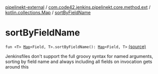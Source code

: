 [pipelinekt-external](../../index.md) / [com.code42.jenkins.pipelinekt.core.method.ext](../index.md) / [kotlin.collections.Map](index.md) / [sortByFieldName](./sort-by-field-name.md)

# sortByFieldName

`fun <T> `[`Map`](https://kotlinlang.org/api/latest/jvm/stdlib/kotlin.collections/-map/index.html)`<Field, T>.sortByFieldName(): `[`Map`](https://kotlinlang.org/api/latest/jvm/stdlib/kotlin.collections/-map/index.html)`<Field, T>` [(source)](https://github.com/code42/pipelinekt/tree/master/core/src/main/kotlin/com/code42/jenkins/pipelinekt/core/method/ext/PipelineMethodExt.kt#L9)

Jenkinsfiles don't support the full groovy syntax for named arguments, sorting by
field name and always including all fields on invocation gets around this

